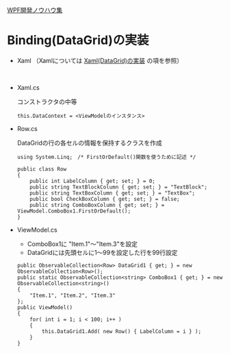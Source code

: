 [WPF開発ノウハウ集](../index.md)
# Binding(DataGrid)の実装

- Xaml
    （Xamlについては [Xaml(DataGrid)の実装](../Xaml/DataGrid.md) の項を参照）
<br/>

- Xaml.cs

    コンストラクタの中等
    ```
    this.DataContext = <ViewModelのインスタンス>
    ```

- Row.cs

    DataGridの行の各セルの情報を保持するクラスを作成
    ```
    using System.Linq;　/* FirstOrDefault()関数を使うために記述 */

    public class Row 
    {
        public int LabelColumn { get; set; } = 0;
        public string TextBlockColumn { get; set; } = "TextBlock";
        public string TextBoxColumn { get; set; } = "TextBox";
        public bool CheckBoxColumn { get; set; } = false;
        public string ComboBoxColumn { get; set; } = ViewModel.ComboBox1.FirstOrDefault();
    } 
    ```


- ViewModel.cs

    - ComboBox1に "Item.1"～"Item.3"を設定
    - DataGridには先頭セルに1～99を設定した行を99行設定

    ```
    public ObservableCollection<Row> DataGrid1 { get; } = new ObservableCollection<Row>();
    public static ObservableCollection<string> ComboBox1 { get; } = new ObservableCollection<string>()
    {
        "Item.1", "Item.2", "Item.3"
    };
    public ViewModel()
    {
        for( int i = 1; i < 100; i++ )
        {
            this.DataGrid1.Add( new Row() { LabelColumn = i } );
        }        
    }
    ```
